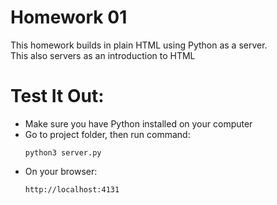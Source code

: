 # Homework 01
This homework builds in plain HTML using Python as a server.   
This also servers as an introduction to HTML
# Test It Out:
- Make sure you have Python installed on your computer
- Go to project folder, then run command:
    ```
    python3 server.py
    ```
- On your browser:
    ```
    http://localhost:4131
    ```
